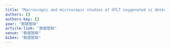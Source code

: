 ```yaml
---
title: "Macroscopic and microscopic studies of HTLT oxygenated si detectors after irradiation and after reverse annealing"
authors: []
authors-key: []
year: "数据暂缺"
article-link: "数据暂缺"
venue: "数据暂缺"
bibex: "数据暂缺"
---
```

